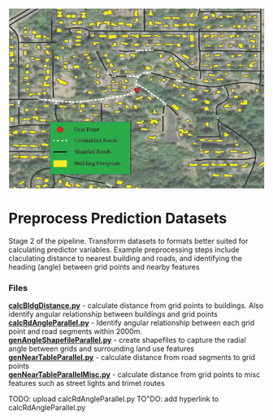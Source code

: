 ![GitHub Logo](../images/1x/Stage2.png)

# Preprocess Prediction Datasets
 Stage 2 of the pipeline.  Transforrm datasets to formats better suited for calculating predictor variables.  Example preprocessing steps include claculating distance to nearest building and roads, and identifying the heading (angle) between grid points and nearby features

### Files ###
**[calcBldgDistance.py](https://github.com/larkinandy/PDXNoiseSurface/blob/main/PreprocessPredictionDatasets/calcBldgDistance.py)** - calculate distance from grid points to buildings.  Also identify angular relationship between buildings and grid points <br>
**[calcRdAngleParallel.py](https://github.com/larkinandy/PDXNoiseSurface/blob/main/PreprocessPredictionDatasets/calcRdAngleParallel.py)** - Identify angular relationship between each grid point and road segments within 2000m. <br>
**[genAngleShapefileParallel.py](https://github.com/larkinandy/PDXNoiseSurface/blob/main/PreprocessPredictionDatasets/genAngleShapefileParallel.py)** - create shapefiles to capture the radial angle between grids and surrounding land use features <br>
**[genNearTableParallel.py](https://github.com/larkinandy/PDXNoiseSurface/blob/main/PreprocessPredictionDatasets/genNearTableParallel.py)** - calculate distance from road segments to grid points <br>
**[genNearTableParallelMisc.py](https://github.com/larkinandy/PDXNoiseSurface/blob/main/PreprocessPredictionDatasets/genNearTableParallelMisc.py)** - calculate distance from grid points to misc features such as street lights and trimet routes <br>

TODO: upload calcRdAngleParallel.py
TO"DO: add hyperlink to calcRdAngleParallel.py

